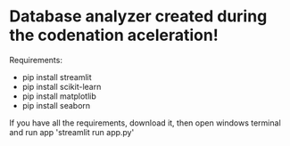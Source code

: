 # Database analyzer created during the codenation aceleration!

<p> Requirements: </p>
<ul>
  <li>pip install streamlit</li>
  <li>pip install scikit-learn</li>
  <li>pip install matplotlib </li>
  <li>pip install seaborn</li>
</ul>

<p> If you have all the requirements, download it, then open windows terminal and run app 'streamlit run app.py' </p>
